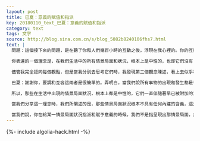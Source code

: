 ```yaml
---
layout: post
title: 巴夏：意義的賦值和指派
key: 20180110_text_巴夏：意義的賦值和指派
category: text
tags: 文字
source: http://blog.sina.com.cn/s/blog_5082b8240106fhs7.html
text: |
  問題：這個接下來的問題，是在聽了你和人們幾百小時的互動之後，浮現在我心裡的。你的互動，涉及了兩個主要的線索，貫穿在你呈現的哲學體系裡。我明白這兩個理念處在同一出發點，但對我來說它們依然看上去有點矛盾。

  你表達的一個理念是，在我們生活中的所有情景局面和狀況，根本上是中性的，也即它們沒有「天然的內建意義」，而是你投放給它意義，而我們取得的影響和效果，是依賴於我們賦予和指派給它的某個意義。你分享的第二個理念是，所有每一件事物的出現和發生都是有動機意圖的，有緣由的，也即，宇宙中不存在「外來的產物」並且所有事物是由動機意圖和緣由所產生所顯現的，並且所有事物是一個同時存在同步發生一齊顯現的同一件事，全部都來自於同一個「意識」或者說本源能量。

  儘管我完全認同每個觀點，但是當我分別去思考它們時，我發現第二個觀念陳述，看上去似乎和第一個觀念相牴觸。某些事物的出現「是基於某個動機意圖和緣由」，難道不正暗示著，某一預先存在的，固有的「非中性」表達嗎？你能澄清一下如何去洞察和領悟這兩者可以被同時互容為一？

  巴夏：謝謝你，要調和互容這兩者是很簡單的。弄明白，當我們說所有事物的出現和發生都是有動機意圖和緣由的，我們的意思很明確，所有事物的出現和發生都是基於「你」的動機意圖和緣由。你的動機意圖和緣由產生了你在你的生活中所吸引的情景局面狀況。「動機意圖和緣由」是解釋為「你不自覺的自動的，對生活所指派的所賦予的，那些意義」，而這個被你賦予指派的意義，它自身吸引著，並且產生著情景局面狀態，而這些局面情景正代表著你早已投放出的那些意義，振動的頻率或者期待，或者投放出的強烈恐懼，或者你正在投放的信念模式。

  所以，那些在生活中出現的情景局面狀況，根本上都是中性的，它們一直伴隨著早已被附加的意義，因為你早已為它們提供了意義，你早已給它們投放了含義，或者振動，或者動機理由，也即「之所以你相信，你的生活就應該是什麼」的動機理由。在這一點上，你獲得了這些含義的反射；你早已投放的那些意義，就在情景環境狀況裡，被如實的反射回給你，作為在物質現實中它們對你所顯現的那樣。

  當我們分享這一理念時，我們所闡述的是，那些情景局面狀況根本不具有任何內建的含義，這是在指明，那些含義意義不是從別人而來，而只來自於你。它們不會自發的來自於宇宙。這些意義不是這個情景局面狀況的一部分，暫且不論那事實，事實上那些情景局面狀況都是你把它們創建成那樣的。因此，審視某一情景狀況局面，看出中性的概念，給了你一個良機去探察——你可能無意識不自覺的投放了什麼樣的意義，才導致在你的生活中，以這些 「貌似顯而易見的，它自帶的內建含義」 來對你產生吸引力，而這些意義是首先從你這兒獲得，才會上演，或者在你的生活中顯現。以中性去審視它，它就給你一個良機，去重新考慮和認知，你過去常常創建那個局面情景的原本意圖。同樣的，中性的去審視它，你能夠決定，你是否想要容忍那個你已經投放的原本意圖，或者你是否願意給它指派賦予一個新的意義，即使是在那個情景局面狀況產生之後。你不必去容忍，以最初原本意圖所產生的那個物質局面。在一定意義上，所有事物都會按照它們原來被你所賦予指派的含義和意圖，原封不動的照原樣來運行，因為它們是你的意圖，你的意義。

  當我們說，你在給某一情景局面狀況指派和賦予意義的時候，我們不是指呈現出那情景局面，然後你指派意義賦予含義。我們的意思是說，你早已首先投放了意義，而這些你早已投放的意義，才導致情景局面的產生，而隨後你對這些局面情景做出響應，或者對它做出反應。於是因此，你早已指派賦予的那個意義，它要麼被強化，要麼被重新認識重新評價。這個意義意圖就是種子，圍繞這種子，那局面情景才被構造出來。含義意圖先產生，信念先產生，而不是情景局面。但在這個意義上，局面情景狀況依然從根本上是中性的，因為它根本不要求什麼意義，而你已經給予它的意義，也毫無疑問是它永遠包含的一切全部意義之一。你始終能夠移除，已產生的局面情景的那個初始意義，並且重新植入一個新的含義，這隨之會改變對情景局面起到吸引作用的那些支持，而讓情景局面轉向你所賦予的新的含義，於是也就重新佈置安排了情景局面所呈現的外貌。從觀念上，這會澄清你剛才詢問的問題。
---
```


{%- include algolia-hack.html -%}
